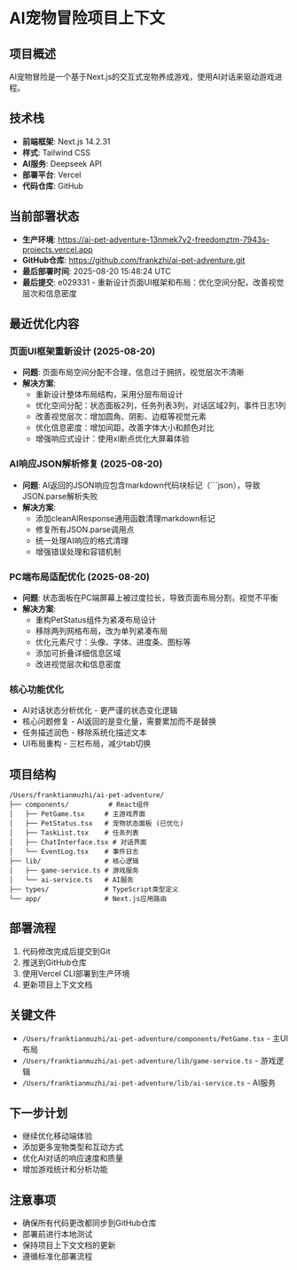 # AI宠物冒险项目上下文

## 项目概述
AI宠物冒险是一个基于Next.js的交互式宠物养成游戏，使用AI对话来驱动游戏进程。

## 技术栈
- **前端框架**: Next.js 14.2.31
- **样式**: Tailwind CSS
- **AI服务**: Deepseek API
- **部署平台**: Vercel
- **代码仓库**: GitHub

## 当前部署状态
- **生产环境**: https://ai-pet-adventure-13nmek7v2-freedomztm-7943s-projects.vercel.app
- **GitHub仓库**: https://github.com/frankzhi/ai-pet-adventure.git
- **最后部署时间**: 2025-08-20 15:48:24 UTC
- **最后提交**: e029331 - 重新设计页面UI框架和布局：优化空间分配，改善视觉层次和信息密度

## 最近优化内容

### 页面UI框架重新设计 (2025-08-20)
- **问题**: 页面布局空间分配不合理，信息过于拥挤，视觉层次不清晰
- **解决方案**: 
  - 重新设计整体布局结构，采用分层布局设计
  - 优化空间分配：状态面板2列，任务列表3列，对话区域2列，事件日志1列
  - 改善视觉层次：增加圆角、阴影、边框等视觉元素
  - 优化信息密度：增加间距，改善字体大小和颜色对比
  - 增强响应式设计：使用xl断点优化大屏幕体验

### AI响应JSON解析修复 (2025-08-20)
- **问题**: AI返回的JSON响应包含markdown代码块标记（```json），导致JSON.parse解析失败
- **解决方案**: 
  - 添加cleanAIResponse通用函数清理markdown标记
  - 修复所有JSON.parse调用点
  - 统一处理AI响应的格式清理
  - 增强错误处理和容错机制

### PC端布局适配优化 (2025-08-20)
- **问题**: 状态面板在PC端屏幕上被过度拉长，导致页面布局分割，视觉不平衡
- **解决方案**: 
  - 重构PetStatus组件为紧凑布局设计
  - 移除两列网格布局，改为单列紧凑布局
  - 优化元素尺寸：头像、字体、进度条、图标等
  - 添加可折叠详细信息区域
  - 改进视觉层次和信息密度

### 核心功能优化
- AI对话状态分析优化 - 更严谨的状态变化逻辑
- 核心问题修复 - AI返回的是变化量，需要累加而不是替换
- 任务描述润色 - 移除系统化描述文本
- UI布局重构 - 三栏布局，减少tab切换

## 项目结构
```
/Users/franktianmuzhi/ai-pet-adventure/
├── components/          # React组件
│   ├── PetGame.tsx     # 主游戏界面
│   ├── PetStatus.tsx   # 宠物状态面板 (已优化)
│   ├── TaskList.tsx    # 任务列表
│   ├── ChatInterface.tsx # 对话界面
│   └── EventLog.tsx    # 事件日志
├── lib/                # 核心逻辑
│   ├── game-service.ts # 游戏服务
│   └── ai-service.ts   # AI服务
├── types/              # TypeScript类型定义
└── app/                # Next.js应用路由
```

## 部署流程
1. 代码修改完成后提交到Git
2. 推送到GitHub仓库
3. 使用Vercel CLI部署到生产环境
4. 更新项目上下文文档

## 关键文件
- `/Users/franktianmuzhi/ai-pet-adventure/components/PetGame.tsx` - 主UI布局
- `/Users/franktianmuzhi/ai-pet-adventure/lib/game-service.ts` - 游戏逻辑
- `/Users/franktianmuzhi/ai-pet-adventure/lib/ai-service.ts` - AI服务

## 下一步计划
- 继续优化移动端体验
- 添加更多宠物类型和互动方式
- 优化AI对话的响应速度和质量
- 增加游戏统计和分析功能

## 注意事项
- 确保所有代码更改都同步到GitHub仓库
- 部署前进行本地测试
- 保持项目上下文文档的更新
- 遵循标准化部署流程
